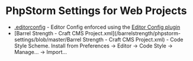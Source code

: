 # PhpStorm Settings for Web Projects

- [.editorconfig](/barrelstrength/phpstorm-settings/blob/master/.editorconfig) - Editor Config enforced using the [Editor Config plugin](https://plugins.jetbrains.com/plugin/7294-editorconfig)
- [Barrel Strength - Craft CMS Project.xml](/barrelstrength/phpstorm-settings/blob/master/Barrel Strength - Craft CMS Project.xml) - Code Style Scheme. Install from Preferences → Editor → Code Style → Manage… → Import…
